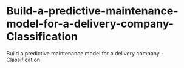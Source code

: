 # Build-a-predictive-maintenance-model-for-a-delivery-company-Classification
Build a predictive maintenance model for a delivery company - Classification
